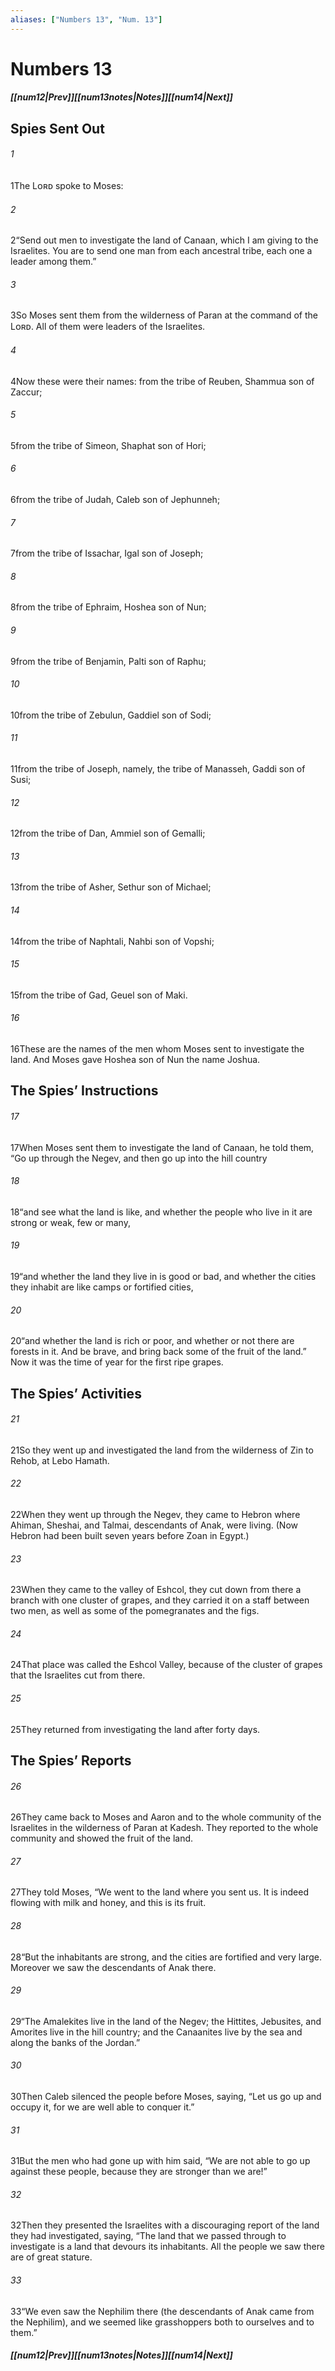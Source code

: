 ```yaml
---
aliases: ["Numbers 13", "Num. 13"]
---
```

# Numbers 13
##### <span class=arrow-left></span>[[num12|Prev]]<span class=navigation-separator></span>[[num13notes|Notes]]<span class=navigation-separator></span>[[num14|Next]]<span class=arrow-right></span>
## Spies Sent Out
###### 1
<span class=verse-first>1</span>The Lᴏʀᴅ spoke to Moses:
###### 2
<span class=verse-body>2</span>“Send out men to investigate the land of Canaan, which I am giving to the Israelites. You are to send one man from each ancestral tribe, each one a leader among them.”
###### 3
<span class=verse-body>3</span>So Moses sent them from the wilderness of Paran at the command of the Lᴏʀᴅ. All of them were leaders of the Israelites.
###### 4
<span class=verse-body>4</span>Now these were their names: from the tribe of Reuben, Shammua son of Zaccur;
###### 5
<span class=verse-body>5</span>from the tribe of Simeon, Shaphat son of Hori;
###### 6
<span class=verse-body>6</span>from the tribe of Judah, Caleb son of Jephunneh;
###### 7
<span class=verse-body>7</span>from the tribe of Issachar, Igal son of Joseph;
###### 8
<span class=verse-body>8</span>from the tribe of Ephraim, Hoshea son of Nun;
###### 9
<span class=verse-body>9</span>from the tribe of Benjamin, Palti son of Raphu;
###### 10
<span class=verse-body>10</span>from the tribe of Zebulun, Gaddiel son of Sodi;
###### 11
<span class=verse-body>11</span>from the tribe of Joseph, namely, the tribe of Manasseh, Gaddi son of Susi;
###### 12
<span class=verse-body>12</span>from the tribe of Dan, Ammiel son of Gemalli;
###### 13
<span class=verse-body>13</span>from the tribe of Asher, Sethur son of Michael;
###### 14
<span class=verse-body>14</span>from the tribe of Naphtali, Nahbi son of Vopshi;
###### 15
<span class=verse-body>15</span>from the tribe of Gad, Geuel son of Maki.
###### 16
<span class=verse-body>16</span>These are the names of the men whom Moses sent to investigate the land. And Moses gave Hoshea son of Nun the name Joshua.
## The Spies’ Instructions
###### 17
<span class=verse-first>17</span>When Moses sent them to investigate the land of Canaan, he told them, “Go up through the Negev, and then go up into the hill country
###### 18
<span class=verse-body>18</span>“and see what the land is like, and whether the people who live in it are strong or weak, few or many,
###### 19
<span class=verse-body>19</span>“and whether the land they live in is good or bad, and whether the cities they inhabit are like camps or fortified cities,
###### 20
<span class=verse-body>20</span>“and whether the land is rich or poor, and whether or not there are forests in it. And be brave, and bring back some of the fruit of the land.” Now it was the time of year for the first ripe grapes.
## The Spies’ Activities
###### 21
<span class=verse-first>21</span>So they went up and investigated the land from the wilderness of Zin to Rehob, at Lebo Hamath.
###### 22
<span class=verse-body>22</span>When they went up through the Negev, they came to Hebron where Ahiman, Sheshai, and Talmai, descendants of Anak, were living. (Now Hebron had been built seven years before Zoan in Egypt.)
<div class=paragraph-break></div>

###### 23
<span class=verse-first>23</span>When they came to the valley of Eshcol, they cut down from there a branch with one cluster of grapes, and they carried it on a staff between two men, as well as some of the pomegranates and the figs.
###### 24
<span class=verse-body>24</span>That place was called the Eshcol Valley, because of the cluster of grapes that the Israelites cut from there.
<div class=paragraph-break></div>

###### 25
<span class=verse-first>25</span>They returned from investigating the land after forty days.
## The Spies’ Reports
###### 26
<span class=verse-body>26</span>They came back to Moses and Aaron and to the whole community of the Israelites in the wilderness of Paran at Kadesh. They reported to the whole community and showed the fruit of the land.
###### 27
<span class=verse-body>27</span>They told Moses, “We went to the land where you sent us. It is indeed flowing with milk and honey, and this is its fruit.
###### 28
<span class=verse-body>28</span>“But the inhabitants are strong, and the cities are fortified and very large. Moreover we saw the descendants of Anak there.
###### 29
<span class=verse-body>29</span>“The Amalekites live in the land of the Negev; the Hittites, Jebusites, and Amorites live in the hill country; and the Canaanites live by the sea and along the banks of the Jordan.”
<div class=paragraph-break></div>

###### 30
<span class=verse-first>30</span>Then Caleb silenced the people before Moses, saying, “Let us go up and occupy it, for we are well able to conquer it.”
###### 31
<span class=verse-body>31</span>But the men who had gone up with him said, “We are not able to go up against these people, because they are stronger than we are!”
###### 32
<span class=verse-body>32</span>Then they presented the Israelites with a discouraging report of the land they had investigated, saying, “The land that we passed through to investigate is a land that devours its inhabitants. All the people we saw there are of great stature.
###### 33
<span class=verse-body>33</span>“We even saw the Nephilim there (the descendants of Anak came from the Nephilim), and we seemed like grasshoppers both to ourselves and to them.”
##### <span class=arrow-left></span>[[num12|Prev]]<span class=navigation-separator></span>[[num13notes|Notes]]<span class=navigation-separator></span>[[num14|Next]]<span class=arrow-right></span>